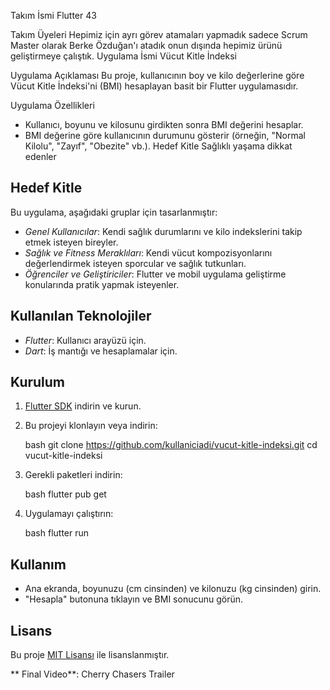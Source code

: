 
Takım İsmi
Flutter 43

Takım Üyeleri
Hepimiz için ayrı görev atamaları yapmadık sadece Scrum Master olarak Berke Özduğan'ı atadık onun dışında hepimiz ürünü geliştirmeye çalıştık.
Uygulama İsmi
Vücut Kitle İndeksi

Uygulama Açıklaması
Bu proje, kullanıcının boy ve kilo değerlerine göre Vücut Kitle İndeksi'ni (BMI) hesaplayan basit bir Flutter uygulamasıdır.

Uygulama Özellikleri
- Kullanıcı, boyunu ve kilosunu girdikten sonra BMI değerini hesaplar.
- BMI değerine göre kullanıcının durumunu gösterir (örneğin, "Normal Kilolu", "Zayıf", "Obezite" vb.).
Hedef Kitle
Sağlıklı yaşama dikkat edenler

## Hedef Kitle

Bu uygulama, aşağıdaki gruplar için tasarlanmıştır:

- *Genel Kullanıcılar*: Kendi sağlık durumlarını ve kilo indekslerini takip etmek isteyen bireyler.
- *Sağlık ve Fitness Meraklıları*: Kendi vücut kompozisyonlarını değerlendirmek isteyen sporcular ve sağlık tutkunları.
- *Öğrenciler ve Geliştiriciler*: Flutter ve mobil uygulama geliştirme konularında pratik yapmak isteyenler.

## Kullanılan Teknolojiler

- *Flutter*: Kullanıcı arayüzü için.
- *Dart*: İş mantığı ve hesaplamalar için.

## Kurulum

1. [Flutter SDK](https://flutter.dev/docs/get-started/install) indirin ve kurun.
2. Bu projeyi klonlayın veya indirin:

   bash
   git clone https://github.com/kullaniciadi/vucut-kitle-indeksi.git
   cd vucut-kitle-indeksi
   

3. Gerekli paketleri indirin:

   bash
   flutter pub get
   

4. Uygulamayı çalıştırın:

   bash
   flutter run
   

## Kullanım

- Ana ekranda, boyunuzu (cm cinsinden) ve kilonuzu (kg cinsinden) girin.
- "Hesapla" butonuna tıklayın ve BMI sonucunu görün.


## Lisans

Bu proje [MIT Lisansı](LICENSE) ile lisanslanmıştır.

** Final Video**: Cherry Chasers Trailer


